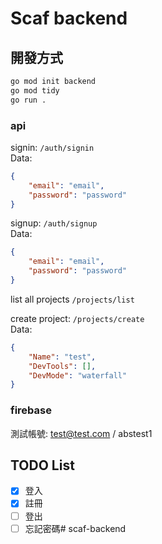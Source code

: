 # Scaf backend

## 開發方式

```bash
go mod init backend
go mod tidy
go run .
```

### api
signin: ```/auth/signin```<br>
Data:
```json
{
    "email": "email",
    "password": "password"
}
```

signup: ```/auth/signup```<br>
Data:
```json
{
    "email": "email",
    "password": "password"
}
```

list all projects ```/projects/list```

create project: ```/projects/create```<br>
Data:
```json
{
    "Name": "test",
    "DevTools": [],
    "DevMode": "waterfall"
}
```

### firebase

測試帳號: test@test.com / abstest1

## TODO List

- [x] 登入
- [X] 註冊 
- [ ] 登出
- [ ] 忘記密碼# scaf-backend
